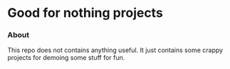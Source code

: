 # Good for nothing projects

### About
This repo does not contains anything useful. It just contains some crappy projects for demoing some stuff for fun.